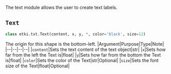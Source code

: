 The text module allows the user to create text labels.

## `Text`
```py
class etki.txt.Text(content, x, y, *, color='black', size=12)
```
The origin for this shape is the bottom-left.
|Argument|Purpose|Type|Note|
|--|--|--|--|
|`content`|Sets the text content of the text object|str|
|`x`|Sets how far from the left the Text is|float|
|`y`|Sets how far from the bottom the Text is|float|
|`color`|Sets the color of the Text|str|Optional|
|`size`|Sets the font size of the Text|float|Optional|
